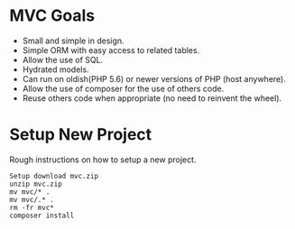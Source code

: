 # MVC Goals
* Small and simple in design.
* Simple ORM with easy access to related tables.
* Allow the use of SQL.
* Hydrated models.
* Can run on oldish(PHP 5.6) or newer versions of PHP (host anywhere).
* Allow the use of composer for the use of others code.
* Reuse others code when appropriate (no need to reinvent the wheel).

# Setup New Project
Rough instructions on how to setup a new project.
```
Setup download mvc.zip
unzip mvc.zip 
mv mvc/* .
mv mvc/.* .
rm -fr mvc*
composer install
```
